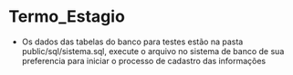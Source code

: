 # Termo_Estagio
- Os dados das tabelas do banco para testes estão na pasta public/sql/sistema.sql, execute o arquivo no sistema de banco de sua preferencia para iniciar o processo de cadastro das informações
